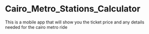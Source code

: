 # Cairo_Metro_Stations_Calculator
This is a mobile app that will show you the ticket price and any details needed for the cairo metro ride

